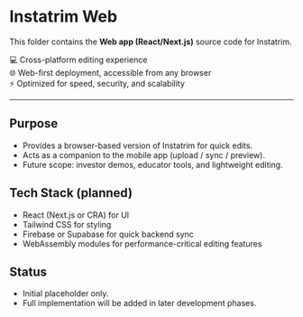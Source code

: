 # Instatrim Web  

This folder contains the **Web app (React/Next.js)** source code for Instatrim.  

💻 Cross-platform editing experience  
🌐 Web-first deployment, accessible from any browser  
⚡ Optimized for speed, security, and scalability  

---

## Purpose
- Provides a browser-based version of Instatrim for quick edits.  
- Acts as a companion to the mobile app (upload / sync / preview).  
- Future scope: investor demos, educator tools, and lightweight editing.  

## Tech Stack (planned)
- React (Next.js or CRA) for UI  
- Tailwind CSS for styling  
- Firebase or Supabase for quick backend sync  
- WebAssembly modules for performance-critical editing features  

## Status
- Initial placeholder only.  
- Full implementation will be added in later development phases.  
